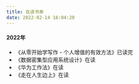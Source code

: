 ```yaml
---
title: 在读书单
date: 2022-02-14 16:04:20
---
```



#### 2022年
- 《从零开始学写作 - 个人增值的有效方法》已读完
- 《数据密集型应用系统设计》在读
- 《华为工作法》在读
- 《走在人生边上》在读
